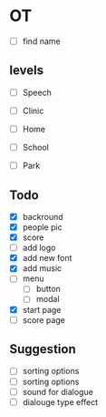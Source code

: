 # OT

- [ ] find name


## levels

- [ ] Speech
- [ ] Clinic
- [ ] Home
- [ ] School
- [ ] Park


## Todo

- [x] backround
- [x] people pic
- [x] score
- [ ] add logo
- [x] add new font
- [x] add music
- [ ] menu
    - [ ] button
    - [ ] modal
- [x] start page
- [ ] score page

## Suggestion

- [ ] sorting options
- [ ] sorting options
- [ ] sound for dialogue
- [ ] dialouge type effect